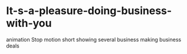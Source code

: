 # It-s-a-pleasure-doing-business-with-you
animation
Stop motion short showing several business making business deals
